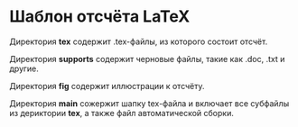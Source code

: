 # Шаблон отсчёта LaTeX

Директория **tex** содержит .tex-файлы, из которого состоит отсчёт.

Директория **supports** содержит черновые файлы, такие как .doc, .txt и другие. 

Директория **fig** содержит иллюстрации к отсчёту.

Директория **main** сожержит шапку tex-файла и включает все субфайлы из дериктории **tex**, а также файл автоматической сборки.

